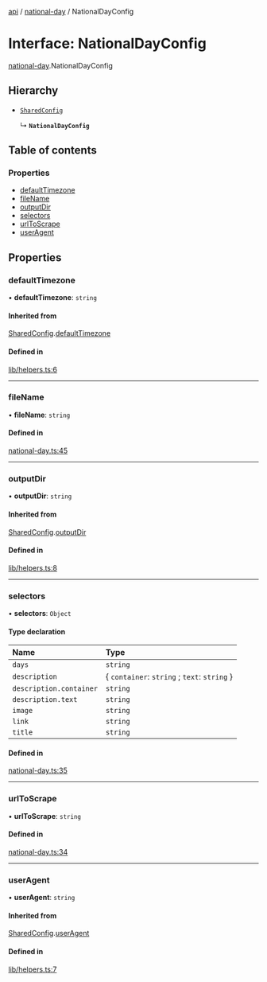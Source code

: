 [api](../README.md) / [national-day](../modules/national_day.md) / NationalDayConfig

# Interface: NationalDayConfig

[national-day](../modules/national_day.md).NationalDayConfig

## Hierarchy

- [`SharedConfig`](lib_helpers.SharedConfig.md)

  ↳ **`NationalDayConfig`**

## Table of contents

### Properties

- [defaultTimezone](national_day.NationalDayConfig.md#defaulttimezone)
- [fileName](national_day.NationalDayConfig.md#filename)
- [outputDir](national_day.NationalDayConfig.md#outputdir)
- [selectors](national_day.NationalDayConfig.md#selectors)
- [urlToScrape](national_day.NationalDayConfig.md#urltoscrape)
- [userAgent](national_day.NationalDayConfig.md#useragent)

## Properties

### defaultTimezone

• **defaultTimezone**: `string`

#### Inherited from

[SharedConfig](lib_helpers.SharedConfig.md).[defaultTimezone](lib_helpers.SharedConfig.md#defaulttimezone)

#### Defined in

[lib/helpers.ts:6](https://github.com/mikesprague/api/blob/72247bf/src/lib/helpers.ts#L6)

___

### fileName

• **fileName**: `string`

#### Defined in

[national-day.ts:45](https://github.com/mikesprague/api/blob/72247bf/src/national-day.ts#L45)

___

### outputDir

• **outputDir**: `string`

#### Inherited from

[SharedConfig](lib_helpers.SharedConfig.md).[outputDir](lib_helpers.SharedConfig.md#outputdir)

#### Defined in

[lib/helpers.ts:8](https://github.com/mikesprague/api/blob/72247bf/src/lib/helpers.ts#L8)

___

### selectors

• **selectors**: `Object`

#### Type declaration

| Name | Type |
| :------ | :------ |
| `days` | `string` |
| `description` | { `container`: `string` ; `text`: `string`  } |
| `description.container` | `string` |
| `description.text` | `string` |
| `image` | `string` |
| `link` | `string` |
| `title` | `string` |

#### Defined in

[national-day.ts:35](https://github.com/mikesprague/api/blob/72247bf/src/national-day.ts#L35)

___

### urlToScrape

• **urlToScrape**: `string`

#### Defined in

[national-day.ts:34](https://github.com/mikesprague/api/blob/72247bf/src/national-day.ts#L34)

___

### userAgent

• **userAgent**: `string`

#### Inherited from

[SharedConfig](lib_helpers.SharedConfig.md).[userAgent](lib_helpers.SharedConfig.md#useragent)

#### Defined in

[lib/helpers.ts:7](https://github.com/mikesprague/api/blob/72247bf/src/lib/helpers.ts#L7)
